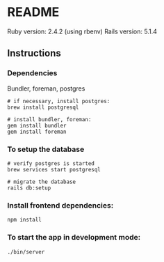# README

Ruby version:  2.4.2 (using rbenv)
Rails version: 5.1.4

## Instructions

### Dependencies
Bundler, foreman, postgres 

```
# if necessary, install postgres:
brew install postgresql

# install bundler, foreman:
gem install bundler
gem install foreman
```

### To setup the database

```
# verify postgres is started
brew services start postgresql

# migrate the database
rails db:setup
```

### Install frontend dependencies:

```
npm install
```

### To start the app in development mode:

```
./bin/server
```



